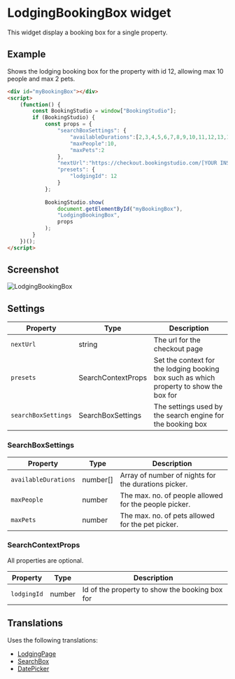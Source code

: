 # LodgingBookingBox widget

This widget display a booking box for a single property.

## Example

Shows the lodging booking box for the property with id 12, allowing max 10 people and max 2 pets.

```html
<div id="myBookingBox"></div>
<script>
    (function() {
        const BookingStudio = window["BookingStudio"];
        if (BookingStudio) {                			
            const props = {
                "searchBoxSettings": {
                    "availableDurations":[2,3,4,5,6,7,8,9,10,11,12,13,14],
                    "maxPeople":10,
                    "maxPets":2
                },
                "nextUrl":"https://checkout.bookingstudio.com/[YOUR INSTALLATION ID/",
                "presets": {
                    "lodgingId": 12
                }
            };
            
            BookingStudio.show(
                document.getElementById("myBookingBox"),
                "LodgingBookingBox",
                props
            );
        }
    })();
</script>
```
## Screenshot

![LodgingBookingBox](https://user-images.githubusercontent.com/18358/123067415-43aee500-d411-11eb-9738-e2b559a5ff6d.png)

## Settings

| Property                | Type                    | Description                                              |
|-------------------------|-------------------------|----------------------------------------------------------|
| ```nextUrl``` | string | The url for the checkout page |
| ```presets``` | SearchContextProps | Set the context for the lodging booking box such as which property to show the box for |
| ```searchBoxSettings``` | SearchBoxSettings | The settings used by the search engine for the booking box |

### **SearchBoxSettings**

| Property            | Type                    | Description                                              |
|---------------------|-------------------------|----------------------------------------------------------|
|```availableDurations```      | number[]                | Array of number of nights for the durations picker.      |
|```maxPeople```      | number                  | The max. no. of people allowed for the people picker.    |
|```maxPets```        | number                  | The max. no. of pets allowed for the pet picker.         |

### **SearchContextProps**

All properties are optional.

| Property            | Type                    | Description                                              |
|---------------------|-------------------------|----------------------------------------------------------|
| ```lodgingId```     | number                  | Id of the property to show the booking box for           |

## Translations

Uses the following translations:

* [LodgingPage](../translations/LodgingPage.md)
* [SearchBox](../translations/SearchBox.md)
* [DatePicker](../translations/DatePicker.md)
